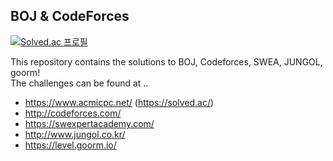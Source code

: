 BOJ & CodeForces
--------------------

[![Solved.ac
프로필](http://mazassumnida.wtf/api/v2/generate_badge?boj=uk7880)](https://solved.ac/uk7880)

This repository contains the solutions to BOJ, Codeforces, SWEA, JUNGOL, goorm!
<br>The challenges can be found at ..
+ https://www.acmicpc.net/ (https://solved.ac/)
+ http://codeforces.com/
+ https://swexpertacademy.com/
+ http://www.jungol.co.kr/
+ https://level.goorm.io/
